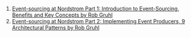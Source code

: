 
1. [Event-sourcing at Nordstrom Part 1: Introduction to Event-Sourcing, Benefits and Key Concepts by Rob Gruhl](https://medium.com/@robgruhl/adventures-in-event-sourced-architecture-part-1-cc21d06187c7)
2. [Event-sourcing at Nordstrom Part 2: Implementing Event Producers, 9 Architectural Patterns by Rob Gruhl](https://medium.com/@robgruhl/event-sourcing-at-nordstrom-part-2-f64c416d1885)


